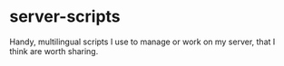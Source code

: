 # server-scripts
Handy, multilingual scripts I use to manage or work on my server, that I think are worth sharing.
